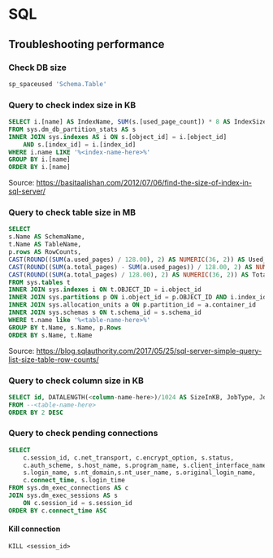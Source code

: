 # SQL

## Troubleshooting performance

### Check DB size

``` sql
sp_spaceused 'Schema.Table'
```

### Query to check index size in KB

``` sql
SELECT i.[name] AS IndexName, SUM(s.[used_page_count]) * 8 AS IndexSizeKB
FROM sys.dm_db_partition_stats AS s
INNER JOIN sys.indexes AS i ON s.[object_id] = i.[object_id]
	AND s.[index_id] = i.[index_id]
WHERE i.name LIKE '%<index-name-here>%'
GROUP BY i.[name]
ORDER BY i.[name]
```

Source: https://basitaalishan.com/2012/07/06/find-the-size-of-index-in-sql-server/

### Query to check table size in MB

``` sql
SELECT
s.Name AS SchemaName,
t.Name AS TableName,
p.rows AS RowCounts,
CAST(ROUND((SUM(a.used_pages) / 128.00), 2) AS NUMERIC(36, 2)) AS Used_MB,
CAST(ROUND((SUM(a.total_pages) - SUM(a.used_pages)) / 128.00, 2) AS NUMERIC(36, 2)) AS Unused_MB,
CAST(ROUND((SUM(a.total_pages) / 128.00), 2) AS NUMERIC(36, 2)) AS Total_MB
FROM sys.tables t
INNER JOIN sys.indexes i ON t.OBJECT_ID = i.object_id
INNER JOIN sys.partitions p ON i.object_id = p.OBJECT_ID AND i.index_id = p.index_id
INNER JOIN sys.allocation_units a ON p.partition_id = a.container_id
INNER JOIN sys.schemas s ON t.schema_id = s.schema_id
WHERE t.name like '%<table-name-here>%'
GROUP BY t.Name, s.Name, p.Rows
ORDER BY s.Name, t.Name
```

Source: https://blog.sqlauthority.com/2017/05/25/sql-server-simple-query-list-size-table-row-counts/

### Query to check column size in KB

``` sql
SELECT id, DATALENGTH(<column-name-here>)/1024 AS SizeInKB, JobType, JobStatus, JobException, RetryFromJobId
FROM --<table-name-here>
ORDER BY 2 DESC
```

### Query to check pending connections

``` sql
SELECT
    c.session_id, c.net_transport, c.encrypt_option, s.status,
    c.auth_scheme, s.host_name, s.program_name, s.client_interface_name,
	s.login_name, s.nt_domain,s.nt_user_name, s.original_login_name,
	c.connect_time, s.login_time
FROM sys.dm_exec_connections AS c
JOIN sys.dm_exec_sessions AS s
    ON c.session_id = s.session_id
ORDER BY c.connect_time ASC
```

#### Kill connection

`KILL <session_id>`
